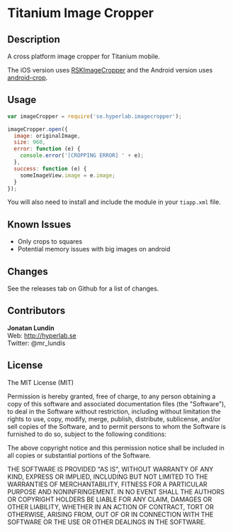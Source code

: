# Titanium Image Cropper

## Description

A cross platform image cropper for Titanium mobile. 

The iOS version uses [RSKImageCropper](https://github.com/ruslanskorb/RSKImageCropper) and the 
Android version uses [android-crop](https://github.com/jdamcd/android-crop).

## Usage

```js
var imageCropper = require('se.hyperlab.imagecropper');

imageCropper.open({
  image: originalImage,
  size: 960,
  error: function (e) {
    console.error('[CROPPING ERROR] ' + e);
  },
  success: function (e) {
    someImageView.image = e.image;
  }
});
```

You will also need to install and include the module in your `tiapp.xml` file.


## Known Issues

* Only crops to squares
* Potential memory issues with big images on android

## Changes

See the releases tab on Github for a list of changes.

## Contributors

**Jonatan Lundin**  
Web: http://hyperlab.se  
Twitter: @mr_lundis  

## License

The MIT License (MIT)

Permission is hereby granted, free of charge, to any person obtaining a copy of this software and associated documentation files (the "Software"), to deal in the Software without restriction, including without limitation the rights to use, copy, modify, merge, publish, distribute, sublicense, and/or sell copies of the Software, and to permit persons to whom the Software is furnished to do so, subject to the following conditions:

The above copyright notice and this permission notice shall be included in all copies or substantial portions of the Software.

THE SOFTWARE IS PROVIDED "AS IS", WITHOUT WARRANTY OF ANY KIND, EXPRESS OR IMPLIED, INCLUDING BUT NOT LIMITED TO THE WARRANTIES OF MERCHANTABILITY, FITNESS FOR A PARTICULAR PURPOSE AND NONINFRINGEMENT. IN NO EVENT SHALL THE AUTHORS OR COPYRIGHT HOLDERS BE LIABLE FOR ANY CLAIM, DAMAGES OR OTHER LIABILITY, WHETHER IN AN ACTION OF CONTRACT, TORT OR OTHERWISE, ARISING FROM, OUT OF OR IN CONNECTION WITH THE SOFTWARE OR THE USE OR OTHER DEALINGS IN THE SOFTWARE.
